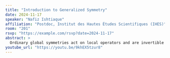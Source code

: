 ```yaml
---
title: "Introduction to Generalized Symmetry"
date: 2024-11-17
speaker: "Nafiz Ishtiaque"
affiliation: "Postdoc, Institut des Hautes Études Scientifiques (IHES)"
room: "201"
rsvp: "https://example.com/rsvp?date=2024-11-17"
abstract: >
  Ordinary global symmetries act on local operators and are invertible (valued in groups). I will discuss a generalization of this notion where the symmetries act on arbitrarily extended operators and are not necessarily invertible.
youtube_url: "https://youtu.be/9khEX5tzur8"
---
```


